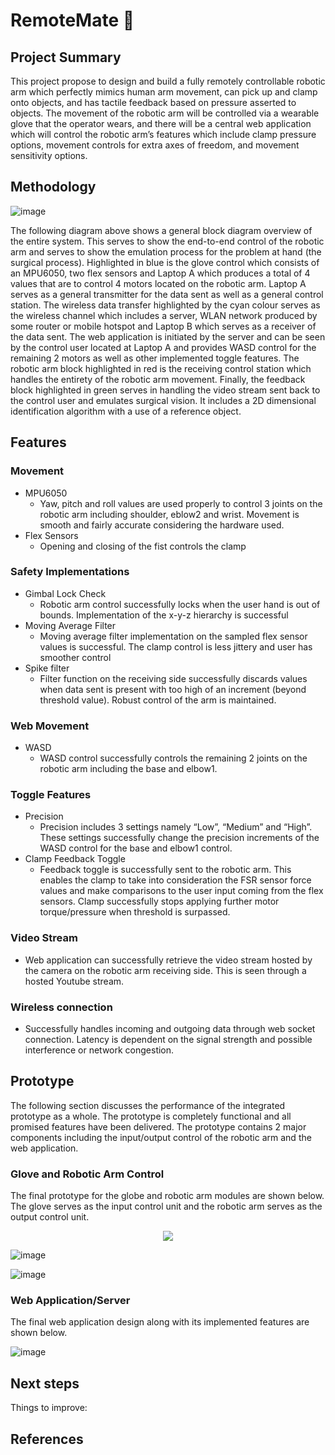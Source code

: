 # RemoteMate 🦾



## Project Summary
This project propose to design and build a fully remotely controllable robotic arm which perfectly mimics
human arm movement, can pick up and clamp onto objects, and has tactile feedback based on
pressure asserted to objects. The movement of the robotic arm will be controlled via a wearable
glove that the operator wears, and there will be a central web application which will control the robotic 
arm’s features which include clamp pressure options, movement controls for extra axes of freedom, and
movement sensitivity options.

## Methodology
![image](https://user-images.githubusercontent.com/57046416/217128001-85da4ccc-5645-4d18-becb-7c64d497bc03.png)

The following diagram above shows a general block diagram overview of the entire system. This
serves to show the end-to-end control of the robotic arm and serves to show the emulation
process for the problem at hand (the surgical process). Highlighted in blue is the glove control
which consists of an MPU6050, two flex sensors and Laptop A which produces a total of 4
values that are to control 4 motors located on the robotic arm. Laptop A serves as a general
transmitter for the data sent as well as a general control station. The wireless data transfer
highlighted by the cyan colour serves as the wireless channel which includes a server, WLAN
network produced by some router or mobile hotspot and Laptop B which serves as a receiver of
the data sent. The web application is initiated by the server and can be seen by the control user
located at Laptop A and provides WASD control for the remaining 2 motors as well as other
implemented toggle features. The robotic arm block highlighted in red is the receiving control
station which handles the entirety of the robotic arm movement. Finally, the feedback block
highlighted in green serves in handling the video stream sent back to the control user and
emulates surgical vision. It includes a 2D dimensional identification algorithm with a use of a
reference object.

## Features
### Movement
- MPU6050
  - Yaw, pitch and roll values are used properly to control 3 joints on the
  robotic arm including shoulder, eblow2 and wrist. Movement is smooth
  and fairly accurate considering the hardware used.
- Flex Sensors
  - Opening and closing of the fist controls the clamp
### Safety Implementations
- Gimbal Lock Check
  - Robotic arm control successfully locks when the user hand is out of
  bounds. Implementation of the x-y-z hierarchy is successful
- Moving Average Filter
  - Moving average filter implementation on the sampled flex sensor values is
  successful. The clamp control is less jittery and user has smoother control
- Spike filter
  - Filter function on the receiving side successfully discards values when
  data sent is present with too high of an increment (beyond threshold
  value). Robust control of the arm is maintained.
### Web Movement
- WASD
  - WASD control successfully controls the remaining 2 joints on the robotic arm
  including the base and elbow1.
### Toggle Features
- Precision
  - Precision includes 3 settings namely “Low”, “Medium” and “High”.
  These settings successfully change the precision increments of the WASD
  control for the base and elbow1 control.
- Clamp Feedback Toggle
  - Feedback toggle is successfully sent to the robotic arm. This enables the
  clamp to take into consideration the FSR sensor force values and make
  comparisons to the user input coming from the flex sensors. Clamp
  successfully stops applying further motor torque/pressure when threshold
  is surpassed.
### Video Stream
- Web application can successfully retrieve the video stream hosted by the camera
on the robotic arm receiving side. This is seen through a hosted Youtube stream.
### Wireless connection
- Successfully handles incoming and outgoing data through web socket connection.
Latency is dependent on the signal strength and possible interference or network
congestion.

## Prototype
The following section discusses the performance of the integrated prototype as a whole. The
prototype is completely functional and all promised features have been delivered. The prototype
contains 2 major components including the input/output control of the robotic arm and the web
application.

### Glove and Robotic Arm Control
The final prototype for the globe and robotic arm modules are shown below. The glove serves as the input control unit and the robotic arm serves as the output control unit.

<p align="center">
  <img src="https://user-images.githubusercontent.com/57046416/217128702-a53b75df-6068-48e9-a1db-198fb295625b.png"/>
</p>

![image](https://user-images.githubusercontent.com/57046416/217128702-a53b75df-6068-48e9-a1db-198fb295625b.png)

![image](https://user-images.githubusercontent.com/57046416/217128735-c08c5e6e-e092-41d5-9979-11c39e60e699.png)

### Web Application/Server
The final web application design along with its implemented features are shown below.

![image](https://user-images.githubusercontent.com/57046416/217128835-e37ca4ae-0c75-4a78-95d9-a2ec1572049a.png)


## Next steps

Things to improve:



## References



